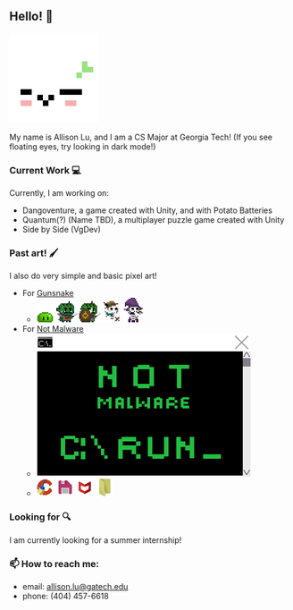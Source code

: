 ## Hello! 🌱
![dango](images/dango.gif)

My name is Allison Lu, and I am a CS Major at Georgia Tech! (If you see floating eyes, try looking in dark mode!)

### Current Work 💻
Currently, I am working on:
- Dangoventure, a game created with Unity, and with Potato Batteries
- Quantum(?) (Name TBD), a multiplayer puzzle game created with Unity
- Side by Side (VgDev)

### Past art! 🖌️
I also do very simple and basic pixel art!
* For [Gunsnake](https://randomerz.itch.io/gunsnake?secret=4LKq46yjGTfbHatxsqt8vJGBs)
    * ![Slime](images/gunsnake/GreenslimeIdle.gif)
      ![Goblin](images/gunsnake/GoblinWentOnADiet.gif)
      ![Shield](images/gunsnake/Gobshield.gif)
      ![Archer](images/gunsnake/Archer.gif)
      ![Wizard](images/gunsnake/Wizard.gif)
* For [Not Malware](https://rnewton.itch.io/not-malware)
    * ![welcome](images/notmalware/welcomeConsole.gif)
    * ![Ccleaner](images/notmalware/Ccleaner.png)
      ![Floppydisk](images/notmalware/floppydisk.gif)
      ![Mcafee](images/notmalware/Mcafee.png)
      ![Folder](images/notmalware/folder.gif)

### Looking for 🔍
I am currently looking for a summer internship!

### 📫 How to reach me:
- email: allison.lu@gatech.edu
- phone: (404) 457-6618
